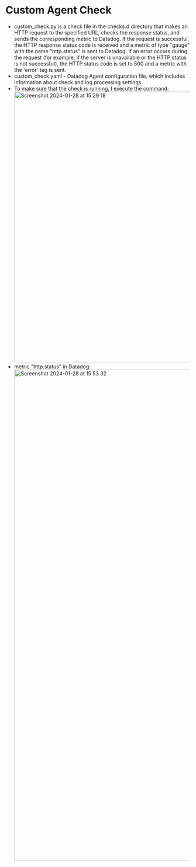 # Custom Agent Check
- custom_check.py is a check file in the checks.d directory that makes an HTTP request to the specified URL, checks the response status, and sends the corresponding metric to Datadog. If the request is successful, the HTTP response status code is received and a metric of type "gauge" with the name "http.status" is sent to Datadog. If an error occurs during the request (for example, if the server is unavailable or the HTTP status is not successful), the HTTP status code is set to 500 and a metric with the 'error' tag is sent.
- custom_check.yaml - Datadog Agent configuration file, which includes information about check and log processing settings.
- To make sure that the check is running, I execute the command:
  <img width="741" alt="Screenshot 2024-01-28 at 15 29 18" src="https://github.com/KTsybak/Ramp-up-plan/assets/149802416/b32ad314-d2de-4b6c-9134-73debe45b353">
- metric "http.status" in Datadog:
  <img width="1344" alt="Screenshot 2024-01-28 at 15 53 32" src="https://github.com/KTsybak/Ramp-up-plan/assets/149802416/2527e302-dc4c-4103-8763-951a29120dea">
